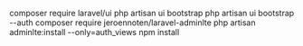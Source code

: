 composer require laravel/ui
php artisan ui bootstrap
php artisan ui bootstrap --auth
composer require jeroennoten/laravel-adminlte
php artisan adminlte:install --only=auth_views
npm install